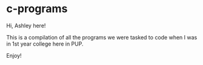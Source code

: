 # c-programs

Hi, Ashley here!

This is a compilation of all the programs we were tasked to code
when I was in 1st year college here in PUP.

Enjoy!

